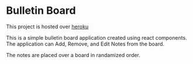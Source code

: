# Bulletin Board

This project is hosted over [heroku](https://bulletin-board-react.herokuapp.com/)

This is a simple bulletin board application created using react components.
The application can Add, Remove, and Edit Notes from the board.

The notes are placed over a board in randamized order.



